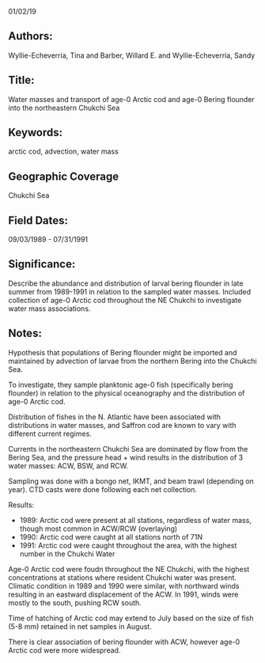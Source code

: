 01/02/19
## Authors:
Wyllie-Echeverria, Tina and Barber, Willard E. and Wyllie-Echeverria, Sandy
## Title:
Water masses and transport of age-0 Arctic cod and age-0 Bering flounder into the northeastern Chukchi Sea
## Keywords:
arctic cod, advection, water mass
## Geographic Coverage
Chukchi Sea
## Field Dates:
09/03/1989 - 07/31/1991
## Significance:
Describe the abundance and distribution of larval bering flounder in late summer from 1989-1991 in relation to the sampled water masses.  Included collection of age-0 Arctic cod throughout the NE Chukchi to investigate water mass associations.

## Notes:
Hypothesis that populations of Bering flounder might be imported and maintained by advection of larvae from the northern Bering into the Chukchi Sea.  

To investigate, they sample planktonic age-0 fish (specifically bering flounder) in relation to the physical oceanography and the distribution of age-0 Arctic cod.

Distribution of fishes in the N. Atlantic have been associated with distributions in water masses, and Saffron cod are known to vary with different current regimes.

Currents in the northeastern Chukchi Sea are dominated by flow from the Bering Sea, and the pressure head + wind results in the distribution of 3 water masses: ACW, BSW, and RCW.

Sampling was done with a bongo net, IKMT, and beam trawl (depending on year).  CTD casts were done following each net collection.

Results:
- 1989: Arctic cod were present at all stations, regardless of water mass, though most common in ACW/RCW (overlaying)
- 1990: Arctic cod were caught at all stations north of 71N
- 1991: Arctic cod were caught throughout the area, with the highest number in the Chukchi Water

Age-0 Arctic cod were foudn throughout the NE Chukchi, with the highest concentrations at stations where resident Chukchi water was present.  Climatic condition in 1989 and 1990 were similar, with northward winds resulting in an eastward displacement of the ACW. In 1991, winds were mostly to the south, pushing RCW south.

Time of hatching of Arctic cod may extend to July based on the size of fish (5-8 mm) retained in net samples in August.

There is clear association of bering flounder with ACW, however age-0 Arctic cod were more widespread.
